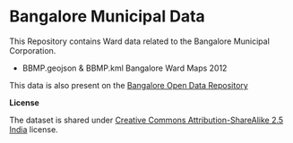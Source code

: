 Bangalore Municipal Data
====

This Repository contains Ward data related to the Bangalore Municipal Corporation.

* BBMP.geojson & BBMP.kml
Bangalore Ward Maps 2012


This data is also present on the [Bangalore Open Data Repository](https://github.com/openbangalore/bangalore)

**License**

The dataset is shared under [Creative Commons Attribution-ShareAlike 2.5 India](http://creativecommons.org/licenses/by-sa/2.5/in/) license.